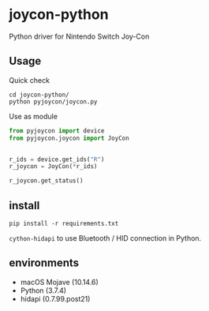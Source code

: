 # joycon-python

Python driver for Nintendo Switch Joy-Con

## Usage

Quick check

```shell
cd joycon-python/
python pyjoycon/joycon.py
```

Use as module

```python
from pyjoycon import device
from pyjoycon.joycon import JoyCon


r_ids = device.get_ids("R")
r_joycon = JoyCon(*r_ids)

r_joycon.get_status()
```

## install

```shell
pip install -r requirements.txt
```

`cython-hidapi` to use Bluetooth / HID connection in Python.

## environments

- macOS Mojave (10.14.6)
- Python (3.7.4)
- hidapi (0.7.99.post21)
